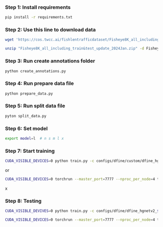### Step 1: Install requirements

```bash
pip install -r requirements.txt
```

### Step 2: Use this line to download data 

```bash 
wget 'https://cos.twcc.ai/fishlentrafficdataset/Fisheye8K_all_including_train%26test_update_2024Jan.zip'
```

```bash
unzip "Fisheye8K_all_including_train&test_update_2024Jan.zip" -d Fisheye8K && rm "Fisheye8K_all_including_train&test_update_2024Jan.zip"
```

### Step 3: Run create annotations folder
```bash 
python create_annotations.py
```

### Step 4: Run prepare data file
```bash
python prepare_data.py
```

### Step 5: Run split data file 
```bash 
pyton split_data.py
```

### Step 6: Set model 
```bash
export model=l  # n s m l x
```


### Step 7: Start training 
```bash
CUDA_VISIBLE_DEVICES=0 python train.py -c configs/dfine/custom/dfine_hgnetv2_${model}_custom.yml --use-amp --seed=0
```
or 
```bash 
CUDA_VISIBLE_DEVICES=0 torchrun --master_port=7777 --nproc_per_node=4 train.py -c configs/dfine/dfine_hgnetv2_${model}_coco.yml --use-amp --seed=0
```
x
### Step 8: Testing 
```bash
CUDA_VISIBLE_DEVIVES=0 python train.py -c configs/dfine/dfine_hgnetv2_${model}_coco.yml --test-only -r model.pth
```


```bash 
CUDA_VISIBLE_DEVICES=0 torchrun --master_port=7777 --nproc_per_node=4 train.py -c configs/dfine/dfine_hgnetv2_${model}_coco.yml --test-only -r model.pth
```

